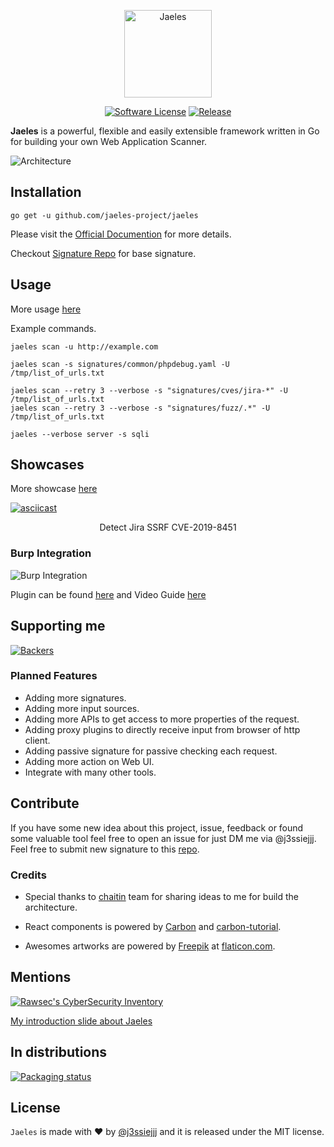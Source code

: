 
<p align="center">
  <img alt="Jaeles" src="https://image.flaticon.com/icons/svg/1432/1432425.svg" height="140" />
  <p align="center">
    <a href=""><img alt="Software License" src="https://img.shields.io/badge/license-MIT-brightgreen.svg?style=flat-square"></a>
    <a href="https://github.com/jaeles-project/jaeles"><img alt="Release" src="https://img.shields.io/badge/version-beta%20v0.1.1-red.svg"></a>
  </p>
</p>

**Jaeles** is a powerful, flexible and easily extensible framework written in Go for building your own Web Application Scanner.

![Architecture](https://github.com/jaeles-project/jaeles-plugins/blob/master/imgs/jaeles-architecture.png?raw=true)

## Installation

```
go get -u github.com/jaeles-project/jaeles
```

Please visit the [Official Documention](https://jaeles-project.github.io/) for more details.

Checkout [Signature Repo](https://github.com/jaeles-project/jaeles-signatures) for base signature.

## Usage
More usage [here](https://jaeles-project.github.io/usage/)

Example commands.
```
jaeles scan -u http://example.com

jaeles scan -s signatures/common/phpdebug.yaml -U /tmp/list_of_urls.txt

jaeles scan --retry 3 --verbose -s "signatures/cves/jira-*" -U /tmp/list_of_urls.txt
jaeles scan --retry 3 --verbose -s "signatures/fuzz/.*" -U /tmp/list_of_urls.txt

jaeles --verbose server -s sqli
```

## Showcases

More showcase [here](https://jaeles-project.github.io/showcases/)

[![asciicast](https://asciinema.org/a/281205.svg)](https://asciinema.org/a/281205)
<p align="center">
Detect Jira SSRF CVE-2019-8451
</p>

### Burp Integration

![Burp Integration](https://github.com/jaeles-project/jaeles-plugins/blob/master/imgs/Burp-Integration.gif?raw=true)

Plugin can be found [here](https://github.com/jaeles-project/jaeles-plugins/blob/master/jaeles-burp.py) and Video Guide [here](https://youtu.be/1lxsYhfTq3M)

## Supporting me

[![Backers](https://opencollective.com/jaeles-project/backers.svg?width=890)](https://opencollective.com/jaeles-project#backers)

### Planned Features

* Adding more signatures.
* Adding more input sources.
* Adding more APIs to get access to more properties of the request.
* Adding proxy plugins to directly receive input from browser of http client.
* Adding passive signature for passive checking each request.
* Adding more action on Web UI.
* Integrate with many other tools.

## Contribute

If you have some new idea about this project, issue, feedback or found some valuable tool feel free to open an issue for just DM me via @j3ssiejjj.
Feel free to submit new signature to this [repo](https://github.com/jaeles-project/jaeles-signatures).

### Credits

* Special thanks to [chaitin](https://github.com/chaitin/xray) team for sharing ideas to me for build the architecture.

* React components is powered by [Carbon](https://www.carbondesignsystem.com/) and [carbon-tutorial](https://github.com/carbon-design-system/carbon-tutorial).

* Awesomes artworks are powered by [Freepik](http://freepik.com) at [flaticon.com](http://flaticon.com).

## Mentions
[![Rawsec's CyberSecurity Inventory](https://inventory.rawsec.ml/img/badges/Rawsec-inventoried-FF5050_flat.svg)](https://inventory.rawsec.ml/tools.html#Jaeles)

[My introduction slide about Jaeles](https://speakerdeck.com/j3ssie/jaeles-the-swiss-army-knife-for-automated-web-application-testing)

## In distributions

[![Packaging status](https://repology.org/badge/vertical-allrepos/jaeles.svg)](https://repology.org/project/jaeles/versions)

## License

`Jaeles` is made with ♥  by [@j3ssiejjj](https://twitter.com/j3ssiejjj) and it is released under the MIT license.
